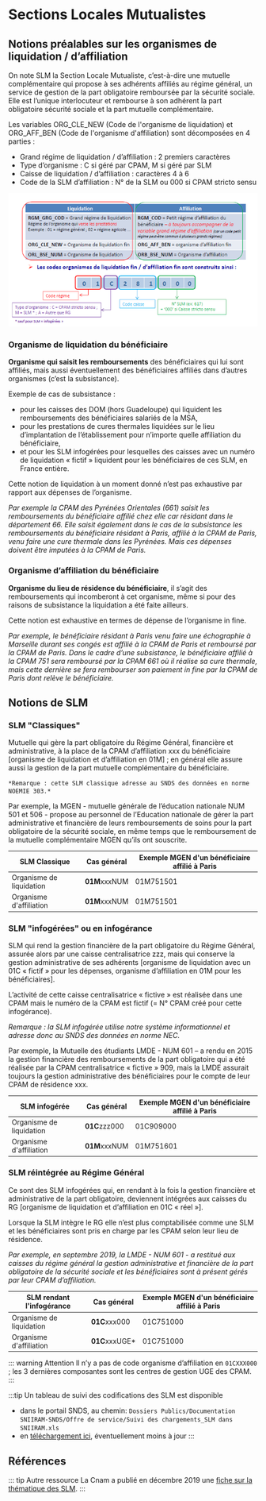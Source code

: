 # Sections Locales Mutualistes
<!-- SPDX-License-Identifier: MPL-2.0 -->


## Notions préalables sur les organismes de liquidation / d’affiliation 

On note SLM la Section Locale Mutualiste, c’est-à-dire une mutuelle complémentaire qui propose à ses adhérents affiliés au régime général, un service de gestion de la part obligatoire remboursée par la sécurité sociale. 
Elle est l’unique interlocuteur et rembourse à son adhérent la part obligatoire sécurité sociale et la part mutuelle complémentaire. 

Les variables ORG_CLE_NEW (Code de l'organisme de liquidation) et ORG_AFF_BEN (Code de l'organisme d'affiliation) sont décomposées en 4 parties :

*  Grand régime de liquidation / d’affiliation : 2 premiers caractères
*  Type d’organisme : C si géré par CPAM, M si géré par SLM
*  Caisse de liquidation / d’affiliation : caractères 4 à 6
*  Code de la SLM d’affiliation : N° de la SLM ou 000 si CPAM stricto sensu


![schema SLM](../files/Cnam/Images_cnam/schema_slm.png)


### Organisme de liquidation du bénéficiaire 

**Organisme qui  saisit les remboursements** des bénéficiaires qui lui sont affiliés, mais aussi éventuellement des bénéficiaires affiliés dans d’autres organismes (c’est la subsistance).

Exemple de cas de subsistance : 
* pour les caisses des DOM (hors Guadeloupe) qui liquident les remboursements des bénéficiaires salariés de la MSA, 
* pour les prestations de cures thermales liquidées sur le lieu d’implantation de l’établissement pour n’importe quelle affiliation du bénéficiaire,
* et pour les SLM infogérées pour lesquelles des caisses avec un numéro de liquidation « fictif » liquident pour les bénéficiaires de ces SLM, en France entière.

Cette notion de liquidation à un moment donné n’est pas exhaustive par rapport aux dépenses de l’organisme. 

*Par exemple la CPAM des Pyrénées Orientales (661) saisit les remboursements du bénéficiaire affilié chez elle car résidant dans le département 66.* 
*Elle saisit également dans le cas de la  subsistance les remboursements du bénéficiaire résidant à Paris, affilié à la CPAM de Paris, venu faire une cure thermale dans les Pyrénées.* 
*Mais ces dépenses doivent être imputées à la CPAM de Paris.*


### Organisme d’affiliation du bénéficiaire
**Organisme du lieu de résidence du bénéficiaire**, il s’agit des remboursements qui incomberont à cet organisme, même si pour des raisons de subsistance la liquidation a été faite ailleurs.

Cette notion est exhaustive en termes de dépense de l’organisme in fine.

*Par exemple, le bénéficiaire résidant à Paris venu faire une échographie à Marseille durant ses congés est affilié à la CPAM de Paris et remboursé par la CPAM de Paris.* 
*Dans le cadre d’une subsistance, le bénéficiaire affilié à la CPAM 751 sera remboursé par la CPAM 661 où il réalise sa cure thermale, mais cette dernière se fera rembourser son paiement in fine par la CPAM de Paris dont relève le bénéficiaire.*


## Notions de SLM

### SLM "Classiques"

Mutuelle qui gère la part obligatoire du Régime Général, financière et administrative, à la place de la CPAM d’affiliation xxx du bénéficiaire [organisme de liquidation et d’affiliation en 01M] ; en général elle assure aussi la gestion de la part mutuelle complémentaire du bénéficiaire. 

    *Remarque : cette SLM classique adresse au SNDS des données en norme NOEMIE 303.*

Par exemple, la MGEN - mutuelle générale de l’éducation nationale NUM 501 et 506 - propose au personnel de l’Education nationale de gérer la part administrative et financière de leurs remboursements de soins pour la part obligatoire de la sécurité sociale, en même temps que le remboursement de la mutuelle complémentaire MGEN qu’ils ont souscrite.

|SLM Classique | Cas général | Exemple MGEN d'un bénéficiaire affilié à Paris|
|---|---|---|
|Organisme de liquidation|**01M**xxxNUM|01M751501|
|Organisme d'affiliation|**01M**xxxNUM|01M751501|



### SLM "infogérées" ou en infogérance

SLM qui rend la gestion financière de la part obligatoire du Régime Général, assurée alors par une caisse centralisatrice zzz, mais qui conserve la gestion administrative de ses adhérents [organisme de liquidation avec un 01C « fictif » pour les dépenses, organisme d’affiliation en 01M pour les bénéficiaires].

L’activité de cette caisse centralisatrice « fictive » est réalisée dans une CPAM mais le numéro de la CPAM est fictif (= N° CPAM créé pour cette infogérance).

*Remarque : la SLM infogérée utilise notre système informationnel et adresse donc au SNDS des données en norme NEC.*

Par exemple, la Mutuelle des étudiants LMDE - NUM 601 – a rendu en 2015 la gestion financière des remboursements de la part obligatoire  qui a été réalisée par la CPAM centralisatrice « fictive » 909, mais la LMDE assurait toujours la gestion administrative des bénéficiaires pour le compte de leur CPAM de résidence xxx.

|SLM infogérée | Cas général | Exemple MGEN d'un bénéficiaire affilié à Paris|
|---|---|---|
|Organisme de liquidation|**01C**zzz000|01C909000|
|Organisme d'affiliation|**01M**xxxNUM|01M751601|



### SLM réintégrée au Régime Général

Ce sont des SLM infogérées qui, en rendant à la fois la gestion financière et administrative de la part obligatoire, deviennent intégrées aux caisses du RG [organisme de liquidation et d’affiliation en  01C « réel »]. 

Lorsque la SLM intègre le RG elle n’est plus comptabilisée comme une SLM et les bénéficiaires sont pris en charge par les CPAM selon leur lieu de résidence.

*Par exemple, en septembre 2019, la LMDE - NUM 601 - a restitué aux caisses du régime général la gestion administrative et financière de la part obligatoire de la sécurité sociale et les bénéficiaires sont à présent gérés par leur CPAM d’affiliation.*


|SLM rendant l'infogérance | Cas général | Exemple MGEN d'un bénéficiaire affilié à Paris|
|---|---|---|
|Organisme de liquidation|**01C**xxx000|01C751000|
|Organisme d'affiliation|**01C**xxxUGE* |01C751000|

::: warning Attention
Il n’y a pas de code organisme d’affiliation en `01CXXX000` ; les 3 dernières composantes sont les centres de gestion UGE des CPAM.
:::


:::tip 
Un tableau de suivi des codifications des SLM est disponible
- dans le portail SNDS, au chemin: `Dossiers Publics/Documentation SNIIRAM-SNDS/Offre de service/Suivi des chargements_SLM dans SNIIRAM.xls`
- en [téléchargement ici](../files/Cnam/2019-10-14_Codification-SLM-SNIIRAM_MPL-2.0.xls), éventuellement moins à jour 
:::


## Références
::: tip Autre ressource
La Cnam a publié en décembre 2019 une [fiche sur la thématique des SLM](../files/Cnam/SNDS_Fiches_Thematiques_SLM-Mutuelles_MLP_2.0.docx).
:::
